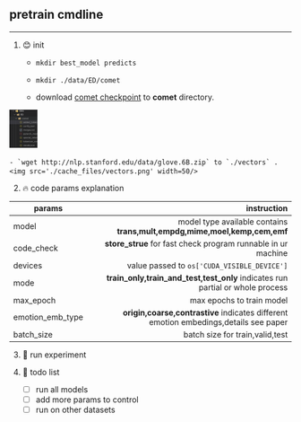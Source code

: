 ## pretrain cmdline

---

1. :blush: init
    - `mkdir best_model predicts`
    
    - `mkdir ./data/ED/comet` 
   
    - download [comet checkpoint](https://github.com/allenai/comet-atomic-2020) to **comet** directory.  
<img src='./cache_files/comet_dir.png' width=50/>
    
    - `wget http://nlp.stanford.edu/data/glove.6B.zip` to `./vectors` .  <img src='./cache_files/vectors.png' width=50/>

2. :fire: code params explanation
   
| params        | instruction   |  
| --------   | -----:  |
| model    | model type available contains **trans,mult,empdg,mime,moel,kemp,cem,emf** |  
| code_check        |   **store_strue** for fast check program runnable in ur machine  |  
|devices | value passed to `os['CUDA_VISIBLE_DEVICE']` |
|mode| **train_only,train_and_test,test_only** indicates run partial or whole process| 
|max_epoch|max epochs to train model|
|emotion_emb_type|**origin,coarse,contrastive** indicates different emotion embedings,details see paper|
| batch_size       |    batch size for train,valid,test    | 

3. :dog: run experiment
   
4. :mag_right: todo list
   - [ ] run all models
   - [ ] add more params to control
   - [ ] run on other datasets
